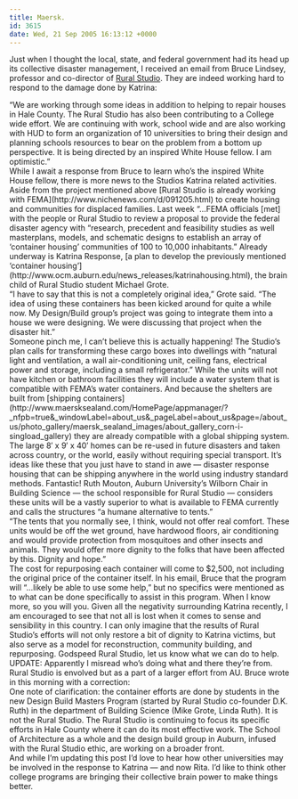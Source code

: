 ```yaml
---
title: Maersk.
id: 3615
date: Wed, 21 Sep 2005 16:13:12 +0000
---
```


Just when I thought the local, state, and federal government had its head up its collective disaster management, I received an email from Bruce Lindsey, professor and co-director of [Rural Studio](http://www.airbagindustries.com/archives/008068.php). They are indeed working hard to respond to the damage done by Katrina:

<div class="quote">“We are working through some ideas in addition to helping to repair houses in Hale County. The Rural Studio has also been contributing to a College wide effort. We are continuing with work, school wide and are also working with HUD to form an organization of 10 universities to bring their design and planning schools resources to bear on the problem from a bottom up perspective. It is being directed by an inspired White House fellow. I am optimistic.”</div>While I await a response from Bruce to learn who’s the inspired White House fellow, there is more news to the Studios Katrina related activities. Aside from the project mentioned above [Rural Studio is already working with FEMA](http://www.nichenews.com/d/091205.html) to create housing and communities for displaced families.  
 Last week “…FEMA officials [met] with the people or Rural Studio to review a proposal to provide the federal disaster agency with “research, precedent and feasibility studies as well masterplans, models, and schematic designs to establish an array of ‘container housing’ communities of 100 to 10,000 inhabitants.”  
 Already underway is Katrina Response, [a plan to develop the previously mentioned ‘container housing’](http://www.ocm.auburn.edu/news_releases/katrinahousing.html), the brain child of Rural Studio student Michael Grote.

<div class="quote">“I have to say that this is not a completely original idea,” Grote said. “The idea of using these containers has been kicked around for quite a while now. My Design/Build group’s project was going to integrate them into a house we were designing. We were discussing that project when the disaster hit.”</div>Someone pinch me, I can’t believe this is actually happening!  
 The Studio’s plan calls for transforming these cargo boxes into dwellings with “natural light and ventilation, a wall air-conditioning unit, ceiling fans, electrical power and storage, including a small refrigerator.” While the units will not have kitchen or bathroom facilities they will include a water system that is compatible with FEMA’s water containers.  
 And because the shelters are built from [shipping containers](http://www.maersksealand.com/HomePage/appmanager/?_nfpb=true&_windowLabel=about_us&_pageLabel=about_us&page=/about_us/photo_gallery/maersk_sealand_images/about_gallery_corn-i-singload_gallery) they are already compatible with a global shipping system. The large 8′ x 9′ x 40′ homes can be re-used in future disasters and taken across country, or the world, easily without requiring special transport.  
 It’s ideas like these that you just have to stand in awe — disaster response housing that can be shipping anywhere in the world using industry standard methods. Fantastic!  
 Ruth Mouton, Auburn University’s Wilborn Chair in Building Science — the school responsible for Rural Studio — considers these units will be a vastly superior to what is available to FEMA currently and calls the structures “a humane alternative to tents.”

<div class="quote">“The tents that you normally see, I think, would not offer real comfort. These units would be off the wet ground, have hardwood floors, air conditioning and would provide protection from mosquitoes and other insects and animals. They would offer more dignity to the folks that have been affected by this. Dignity and hope.”</div>The cost for repurposing each container will come to $2,500, not including the original price of the container itself. In his email, Bruce that the program will “…likely be able to use some help,” but no specifics were mentioned as to what can be done specifically to assist in this program. When I know more, so you will you.  
 Given all the negativity surrounding Katrina recently, I am encouraged to see that not all is lost when it comes to sense and sensibility in this country. I can only imagine that the results of Rural Studio’s efforts will not only restore a bit of dignity to Katrina victims, but also serve as a model for reconstruction, community building, and repurposing.  
 Godspeed Rural Studio, let us know what we can do to help.  
<span class="caps">UPDATE:</span> Apparently I misread who’s doing what and there they’re from. Rural Studio is envolved but as a part of a larger effort from <span class="caps">AU</span>. Bruce wrote in this morning with a correction:

<div class="quote">One note of clarification: the container efforts are done by students in the new Design Build Masters Program (started by Rural Studio co-founder D.K. Ruth) in the department of Building Science (Mike Grote, Linda Ruth). It is not the Rural Studio. The Rural Studio is continuing to focus its specific efforts in Hale County where it can do its most effective work. The School of Architecture as a whole and the design build group in Auburn, infused with the Rural Studio ethic, are working on a broader front.</div>And while I’m updating this post I’d love to hear how other universities may be involved in the response to Katrina — and now Rita. I’d like to think other college programs are bringing their collective brain power to make things better.


